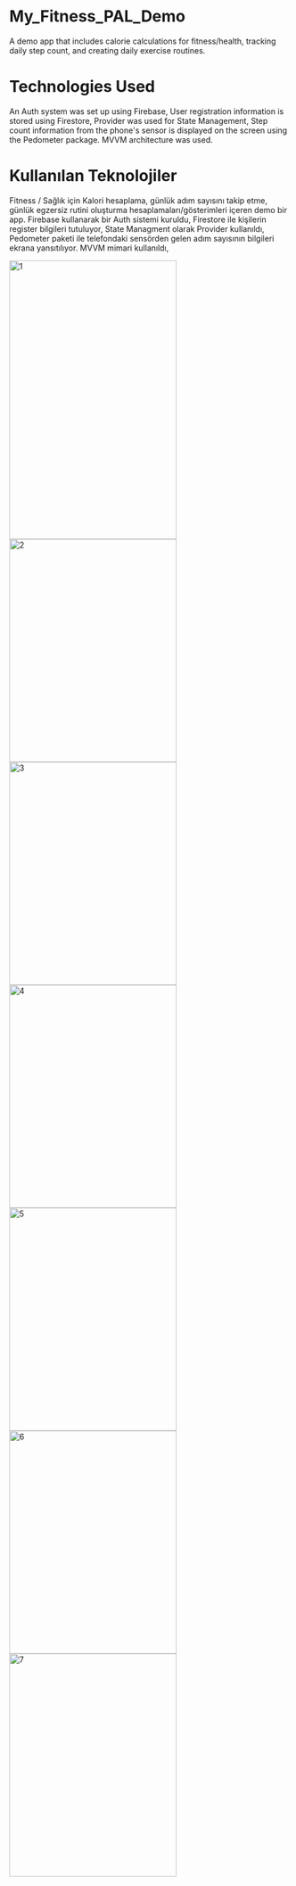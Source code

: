 # My_Fitness_PAL_Demo


A demo app that includes calorie calculations for fitness/health, tracking daily step count, and creating daily exercise routines. 
# Technologies Used
An Auth system was set up using Firebase, 
User registration information is stored using Firestore, 
Provider was used for State Management, 
Step count information from the phone's sensor is displayed on the screen using the Pedometer package. 
MVVM architecture was used. 


# Kullanılan Teknolojiler
Fitness / Sağlık için Kalori hesaplama, günlük adım sayısını takip etme, günlük egzersiz rutini oluşturma hesaplamaları/gösterimleri içeren demo bir app. 
Firebase kullanarak bir Auth sistemi kuruldu, 
Firestore ile kişilerin register bilgileri tutuluyor, 
State Managment olarak Provider kullanıldı, 
Pedometer paketi ile telefondaki sensörden gelen adım sayısının bilgileri ekrana yansıtılıyor. 
MVVM mimari kullanıldı, 

<img width="300" height="500" alt="1" src="https://github.com/user-attachments/assets/11bd8187-1f87-49a9-8c47-50e268203dba" />
<img width="300" height="400" alt="2" src="https://github.com/user-attachments/assets/3e020ecf-5730-4146-91fb-657c3ce94792" />
<img width="300" height="400" alt="3" src="https://github.com/user-attachments/assets/9ffdeb6f-1c37-4804-940c-273aacec1f55" />
<img width="300" height="400" alt="4" src="https://github.com/user-attachments/assets/5ceb82af-8073-49a1-bb6d-c44193ce0a34" />
<img width="300" height="400" alt="5" src="https://github.com/user-attachments/assets/77ff2add-ce23-4c12-bb18-30ae5b88388a" />
<img width="300" height="400" alt="6" src="https://github.com/user-attachments/assets/0f4aa73e-e476-456e-9089-a8e5a7d11682" />
<img width="300" height="400" alt="7" src="https://github.com/user-attachments/assets/0b25087d-53e6-485c-af3c-f005d9aab01c" />


